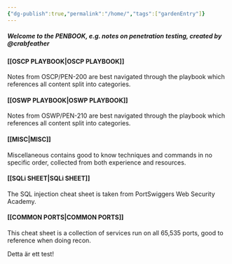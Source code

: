 ```yaml
---
{"dg-publish":true,"permalink":"/home/","tags":["gardenEntry"]}
---
```


##### Welcome to the PENBOOK, e.g. notes on penetration testing, created by @crabfeather

#### [[OSCP PLAYBOOK\|OSCP PLAYBOOK]]
Notes from OSCP/PEN-200 are best navigated through the playbook which references all content split into categories.

#### [[OSWP PLAYBOOK\|OSWP PLAYBOOK]]
Notes from OSWP/PEN-210 are best navigated through the playbook which references all content split into categories.

#### [[MISC\|MISC]]
Miscellaneous contains good to know techniques and commands in no specific order, collected from both experience and resources.

#### [[SQLi SHEET\|SQLi SHEET]]
The SQL injection cheat sheet is taken from PortSwiggers Web Security Academy.

#### [[COMMON PORTS\|COMMON PORTS]]
This cheat sheet is a collection of services run on all 65,535 ports, good to reference when doing recon.


Detta är ett test!